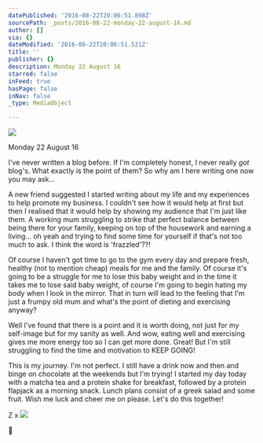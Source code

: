 ```yaml
---
datePublished: '2016-08-22T20:06:51.898Z'
sourcePath: _posts/2016-08-22-monday-22-august-16.md
author: []
via: {}
dateModified: '2016-08-22T20:06:51.521Z'
title: ''
publisher: {}
description: Monday 22 August 16
starred: false
inFeed: true
hasPage: false
inNav: false
_type: MediaObject

---
```

![](https://imgflo.herokuapp.com/graph/vahj1ThiexotieMo/4e4256f680ebcac84742d98ba380a63c/croprotate.jpg?cropheight=5312&cropwidth=2988&degrees=-90&input=https%3A%2F%2Fthe-grid-user-content.s3-us-west-2.amazonaws.com%2Fc135cb4a-d607-4e4f-ac77-5af2fc1fb568.jpg&x=0&y=0)

Monday 22 August 16

I've never written a blog before. If I'm completely honest, I never really _got_ blog's. What exactly is the point of them? So why am I here writing one now you may ask...

A new friend suggested I started writing about my life and my experiences to help promote my business. I couldn't see how it would help at first but then I realised that it would help by showing my audience that I'm just like them. A working mum struggling to strike that perfect balance between being there for your family, keeping on top of the housework and earning a living... oh yeah and trying to find some time for yourself if that's not too much to ask. I think the word is 'frazzled'??!

Of course I haven't got time to go to the gym every day and prepare fresh, healthy (not to mention cheap) meals for me and the family. Of course it's going to be a struggle for me to lose this baby weight and in the time it takes me to lose said baby weight, of course I'm going to begin hating my body when I look in the mirror. That in turn will lead to the feeling that I'm just a frumpy old mum and what's the point of dieting and exercising anyway?

Well I've found that there is a point and it is worth doing, not just for my self-image but for my sanity as well. And wow, eating well and exercising gives me more energy too so I can get more done. Great! But I'm still struggling to find the time and motivation to KEEP GOING!

This is my journey. I'm not perfect. I still have a drink now and then and binge on chocolate at the weekends but I'm trying! I started my day today with a matcha tea and a protein shake for breakfast, followed by a protein flapjack as a morning snack. Lunch plans consist of a greek salad and some fruit. Wish me luck and cheer me on please. Let's do this together!

Z x
![](https://the-grid-user-content.s3-us-west-2.amazonaws.com/12eede7a-a1a5-4bec-a3d9-1c2ae5b92764.jpg)


